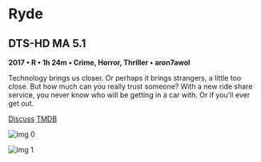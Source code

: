 # Ryde

## DTS-HD MA 5.1

**2017 • R • 1h 24m • Crime, Horror, Thriller • aron7awol**

Technology brings us closer. Or perhaps it brings strangers, a little too close. But how much can you really trust someone? With a new ride share service, you never know who will be getting in a car with. Or if you'll ever get out.

[Discuss](https://www.avsforum.com/threads/bass-eq-for-filtered-movies.2995212/post-56841548)  [TMDB](471493)

![img 0](https://i1.wp.com/teaser-trailer.com/wp-content/uploads/Ryde-movie.jpg?ssl=1)

![img 1](https://i.imgur.com/ku4stnw.png)

